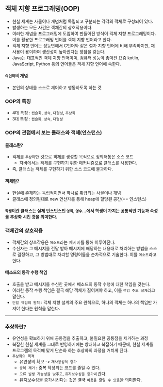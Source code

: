 ## 객체 지향 프로그래밍(OOP)
- 현실 세계는 사물이나 개념처럼 독립되고 구분되는 각각의 객체로 구성되어 있다.
- 발생하는 모든 사건은 객체간의 상호작용이다.
- 이러한 개념을 프로그래밍에 도입하여 만들어진 방식이 객체 지향 프로그래밍이다. 이를 활용한 프로그래밍 언어를 객체 지향 언어라고 한다.
- 객체 지향 언어는 성능면에서 C언어와 같은 절차 지향 언어에 비해 부족하지만, 재사용이 용이하며 생산성이 높아진다는 장점을 갖는다.
- Java는 대표적인 객체 지향 언어이며, 컴퓨터 성능이 좋아진 요즘 kotlin, JavaScript, Python 등의 언어들은 객체 지향 언어에 속한다.

#### `의인화`의 개념
- 본인의 상태를 스스로 제어하고 행동하도록 하는 것

### OOP의 특징
- 4대 특징 : `캡슐화`, `상속`, `다형성`, `추상화`
- 3대 특징 : `캡슐화`, `상속`, `다형성`

### OOP의 관점에서 보는 클래스와 객체(인스턴스)
#### 클래스란?
- 객체를 `추상화`한 것으로 객체를 생성할 목적으로 정의해놓은 소스 코드
  - 자바에서는 객체를 구현하기 위한 매커니즘으로 클래스를 사용한다.
- 즉, 클래스는 객체를 구현하기 위한 소스 코드에 불과하다.
#### 객체란?
- 현실에 존재하는 독립적이면서 하나로 취급되는 사물이나 개념
- 클래스에 정의된대로 new 연산자를 통해 heap에 할당된 공간(== 인스턴스)

#### `학생`이란 클래스는 실제 인스턴스인 `영희`, `영수`...에서 학생이 가지는 공통적인 기능과 속성을 추상화 시킨 것을 의미한다. 

### 객체간의 상호작용
- 객체간의 상호작용은 `메소드`라는 메시지를 통해 이루어진다.
- 수신자는 그 메시지를 전달 받아 메시지에 해당하는 내용대로 처리하는 방법을 스스로 결정하고, 그 방법대로 처리할 명령어들을 순차적으로 기술한다. 이를 `메소드`라고 한다.

#### 메소드의 동작 수행 책임
- 호출을 받고 메시지를 수신한 곳에서 메소드의 동작 수행에 대한 책임을 갖는다.
- 이러한 동작 수행 책임은 결국 해당 객체가 짊어져야 하고, 이를 `책임 주도 설계`라고 말한다.
- `단일 책임의 원칙` : 객체 지향 설계의 주요 원칙으로, 하나의 객체는 하나의 책임만 가져야 한다는 원칙을 말한다.

---

### 추상화란?
- 유연성을 확보하기 위해 공통점을 추출하고, 불필요한 공통점을 제거하는 과정
- 복잡한 현실 세계를 그대로 반영하기에는 방대하고 복잡하기 때문에, 현실 세계를 프로그램의 목적에 맞게 단순화 하는 추상화의 과정을 거치게 된다.
- `추상화의 목적` 
  - 유연성의 확보 -> `재사용성의 증가`
  - `중복 제거` : 중복 작성되는 코드를 줄일 수 있다.
  - `오류 발생 가능성을 낮추고`, `유지보수성을 증가`시킨다.
  - 유지보수성을 증가시킨다는 것은 결국 `비용을 줄일 수 있음`을 의미한다. 


